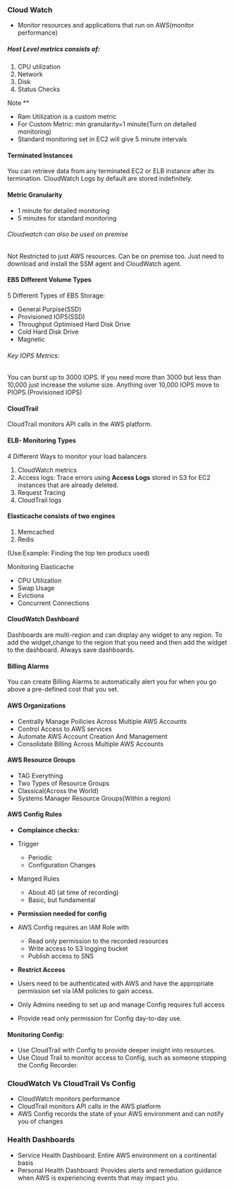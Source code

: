 ### Cloud Watch

* Monitor resources and applications that run on AWS(monitor performance)

##### Host Level metrics consists of:
1. CPU utilization
2. Network
3. Disk
4. Status Checks

Note **

* Ram Utilization is a custom metric
* For Custom Metric: min granularity=1 minute(Turn on detailed monitoring)
* Standard monitoring set in EC2 will give 5 minute intervals

#### Terminated Instances
You can retrieve data from any terminated EC2 or ELB instance after its termination. CloudWatch Logs by default are stored indefinitely.

#### Metric Granularity

* 1 minute for detailed monitoring
* 5 minutes for standard monitoring

###### Cloudwatch can also be used on premise
Not Restricted to just AWS resources. Can be on premise too. Just need to download and install the SSM agent and CloudWatch agent.

#### EBS Different Volume Types

5 Different Types of EBS Storage:
* General Purpise(SSD)
* Provisioned IOPS(SSD)
* Throughput Optimised Hard Disk Drive
* Cold Hard Disk Drive
* Magnetic
 ###### Key IOPS Metrics:
 You can burst up to 3000 IOPS. If you need more than 3000 but less than 10,000 just increase the volume size. Anything over 10,000 IOPS move to PIOPS.(Provisioned IOPS)

#### CloudTrail

CloudTrail monitors API calls in the AWS platform.

#### ELB- Monitoring Types
4 Different Ways to monitor your load balancers

1. CloudWatch metrics
2. Access logs: Trace errors using **Access Logs** stored in S3 for EC2 instances that are already deleted.
3. Request Tracing
4. CloudTrail logs

#### Elasticache consists of two engines
1. Memcached
2. Redis

(Use:Example: Finding the top ten producs used)

Monitoring Elasticache

* CPU Utilization
* Swap Usage
* Evictions
* Concurrent Connections

#### CloudWatch Dashboard

Dashboards are multi-region and can display any widget to any region. To add the widget,change to the region that you need and then add the widget to the dashboard. Always save dashboards.

#### Billing Alarms

You can create Billing Alarms to automatically alert you for when you go above a pre-defined cost that you set.

#### AWS Organizations

* Centrally Manage Poilicies Across Multiple AWS Accounts
* Control Access to AWS services
* Automate AWS Account Creation And Management
* Consolidate Billing Across Multiple AWS Accounts

#### AWS Resource Groups

* TAG Everything
* Two Types of Resource Groups
* Classical(Across the World)
* Systems Manager Resource Groups(Within a region)

#### AWS Config Rules

* **Complaince checks:**

* Trigger
  * Periodic
  * Configuration Changes
* Manged Rules
  * About 40 (at time of recording)
  * Basic, but fundamental

* **Permission needed for config**

* AWS Config requires an IAM Role with
  * Read only permission to the recorded resources
  * Write access to S3 logging bucket
  * Publish access to SNS

* **Restrict Access**

* Users need to be authenticated with AWS and have the appropriate permission set via IAM policies to gain access.
* Only Admins needing to set up and manage Config requires full access
* Provide read only permission for Config day-to-day use.

#### Monitoring Config:

* Use CloudTrail with Config to provide deeper insight into resources.
* Use Cloud Trail to monitor access to Config, such as someone stopping the Config Recorder.

### CloudWatch Vs CloudTrail Vs Config

* CloudWatch monitors performance
* CloudTrail monitors API calls in the AWS platform
* AWS Config records the state of your AWS environment and can notify you of changes

### Health Dashboards
* Service Health Dashboard: Entire AWS environment on a continental basis
* Personal Health Dashboard: Provides alerts and remediation guidance when AWS is experiencing events that may impact you.



































